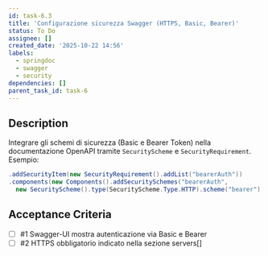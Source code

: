 ```yaml
---
id: task-6.3
title: 'Configurazione sicurezza Swagger (HTTPS, Basic, Bearer)'
status: To Do
assignee: []
created_date: '2025-10-22 14:56'
labels:
  - springdoc
  - swagger
  - security
dependencies: []
parent_task_id: task-6
---
```


## Description

<!-- SECTION:DESCRIPTION:BEGIN -->
Integrare gli schemi di sicurezza (Basic e Bearer Token) nella documentazione OpenAPI tramite `SecurityScheme` e `SecurityRequirement`.
Esempio:
```java
.addSecurityItem(new SecurityRequirement().addList("bearerAuth"))
.components(new Components().addSecuritySchemes("bearerAuth",
  new SecurityScheme().type(SecurityScheme.Type.HTTP).scheme("bearer").bearerFormat("JWT")))
```
<!-- SECTION:DESCRIPTION:END -->

## Acceptance Criteria
<!-- AC:BEGIN -->
- [ ] #1 Swagger-UI mostra autenticazione via Basic e Bearer
- [ ] #2 HTTPS obbligatorio indicato nella sezione servers[]
<!-- AC:END -->
